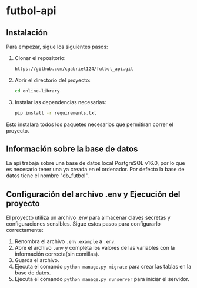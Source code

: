 # futbol-api

## Instalación

Para empezar, sigue los siguientes pasos:

1. Clonar el repositorio:

    ```bash
   https://github.com/cgabriel124/futbol_api.git
   ```

2. Abrir el directorio del proyecto:

   ```bash
   cd online-library
   ```

3. Instalar las dependencias necesarias:

   ```bash
   pip install -r requirements.txt
   ```

Esto instalara todos los paquetes necesarios que permitiran correr el proyecto.

## Información sobre la base de datos

La api trabaja sobre una base de datos local PostgreSQL v16.0, por lo que es necesario tener una ya creada en el
ordenador. Por defecto la base de datos tiene el nombre "db_futbol".

## Configuración del archivo .env y Ejecución del proyecto

El proyecto utiliza un archivo .env para almacenar claves secretas y configuraciones sensibles. Sigue estos pasos para
configurarlo correctamente:

1. Renombra el archivo `.env.example` a `.env`.
2. Abre el archivo `.env` y completa los valores de las variables con la información correcta(sin comillas).
3. Guarda el archivo.
4. Ejecuta el comando `python manage.py migrate` para crear las tablas en la base de datos.
5. Ejecuta el comando `python manage.py runserver` para iniciar el servidor.
